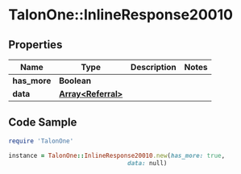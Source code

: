 # TalonOne::InlineResponse20010

## Properties

Name | Type | Description | Notes
------------ | ------------- | ------------- | -------------
**has_more** | **Boolean** |  | 
**data** | [**Array&lt;Referral&gt;**](Referral.md) |  | 

## Code Sample

```ruby
require 'TalonOne'

instance = TalonOne::InlineResponse20010.new(has_more: true,
                                 data: null)
```


